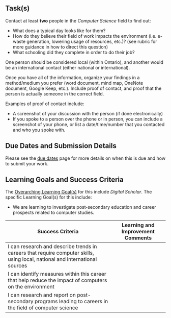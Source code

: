 ## Task(s)

Contact at least **two** people in the _Computer Science_ field to find out:
  * What does a typical day looks like for them?
  * How do they believe their field of work impacts the environment (i.e. e-waste generation, lowering usage of resources, etc.)? (see rubric for more guidance in how to direct this question)
  * What schooling did they complete in order to do their job?

One person should be considered local (within Ontario), and another would be an international contact (either national or international).

Once you have all of the information, organize your findings in a method/medium you prefer (word document, mind map, OneNote document, Google Keep, etc.).  Include proof of contact, and proof that the person is actually someone in the correct field.

Examples of proof of contact include:
  * A screenshot of your discussion with the person (if done electronically)
  * If you spoke to a person over the phone or in person, you can include a screenshot of your phone, or list a date/time/number that you contacted and who you spoke with.

## Due Dates and Submission Details

Please see the [due dates](./Due-Dates-and-Submission-Details) page for more details on when this is due and how to submit your work.

## Learning Goals and Success Criteria

The [Overarching Learning Goal(s)](./images/ICS3U.jpg) for this include _Digital Scholar_.
The specific Learning Goal(s) for this include:
  * We are learning to investigate post-secondary education and career prospects related to computer studies.

| Success Criteria  | Learning and Improvement Comments |
| ----------- | ------ |
| I can research and describe trends in careers that require computer skills, using local, national and international sources | |
| I can identify measures within this career that help reduce the impact of computers on the environment | |
| I can research and report on post-secondary programs leading to careers in the field of computer science | |
